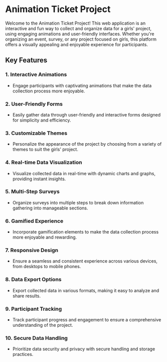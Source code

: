 # Animation Ticket Project

Welcome to the Animation Ticket Project! This web application is an interactive and fun way to collect and organize data for a girls' project, using engaging animations and user-friendly interfaces. Whether you're organizing an event, survey, or any project focused on girls, this platform offers a visually appealing and enjoyable experience for participants.

## Key Features

### 1. **Interactive Animations**
   - Engage participants with captivating animations that make the data collection process more enjoyable.

### 2. **User-Friendly Forms**
   - Easily gather data through user-friendly and interactive forms designed for simplicity and efficiency.

### 3. **Customizable Themes**
   - Personalize the appearance of the project by choosing from a variety of themes to suit the girls' project.

### 4. **Real-time Data Visualization**
   - Visualize collected data in real-time with dynamic charts and graphs, providing instant insights.

### 5. **Multi-Step Surveys**
   - Organize surveys into multiple steps to break down information gathering into manageable sections.

### 6. **Gamified Experience**
   - Incorporate gamification elements to make the data collection process more enjoyable and rewarding.

### 7. **Responsive Design**
   - Ensure a seamless and consistent experience across various devices, from desktops to mobile phones.

### 8. **Data Export Options**
   - Export collected data in various formats, making it easy to analyze and share results.

### 9. **Participant Tracking**
   - Track participant progress and engagement to ensure a comprehensive understanding of the project.

### 10. **Secure Data Handling**
   - Prioritize data security and privacy with secure handling and storage practices.

